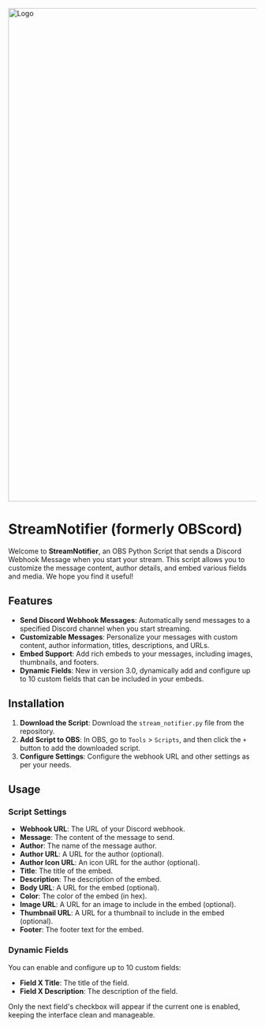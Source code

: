 <img src="https://github.com/ShadowOkami4/StreamNotifier/assets/54201724/039e6e51-f9d7-44cb-971b-47f948c393e5" alt="Logo" width="1000"/>


# StreamNotifier (formerly OBScord)

Welcome to **StreamNotifier**, an OBS Python Script that sends a Discord Webhook Message when you start your stream. This script allows you to customize the message content, author details, and embed various fields and media. We hope you find it useful!

## Features

- **Send Discord Webhook Messages**: Automatically send messages to a specified Discord channel when you start streaming.
- **Customizable Messages**: Personalize your messages with custom content, author information, titles, descriptions, and URLs.
- **Embed Support**: Add rich embeds to your messages, including images, thumbnails, and footers.
- **Dynamic Fields**: New in version 3.0, dynamically add and configure up to 10 custom fields that can be included in your embeds.

## Installation

1. **Download the Script**: Download the `stream_notifier.py` file from the repository.
2. **Add Script to OBS**: In OBS, go to `Tools` > `Scripts`, and then click the `+` button to add the downloaded script.
3. **Configure Settings**: Configure the webhook URL and other settings as per your needs.

## Usage

### Script Settings

- **Webhook URL**: The URL of your Discord webhook.
- **Message**: The content of the message to send.
- **Author**: The name of the message author.
- **Author URL**: A URL for the author (optional).
- **Author Icon URL**: An icon URL for the author (optional).
- **Title**: The title of the embed.
- **Description**: The description of the embed.
- **Body URL**: A URL for the embed (optional).
- **Color**: The color of the embed (in hex).
- **Image URL**: A URL for an image to include in the embed (optional).
- **Thumbnail URL**: A URL for a thumbnail to include in the embed (optional).
- **Footer**: The footer text for the embed.

### Dynamic Fields

You can enable and configure up to 10 custom fields:

- **Field X Title**: The title of the field.
- **Field X Description**: The description of the field.

Only the next field's checkbox will appear if the current one is enabled, keeping the interface clean and manageable.
